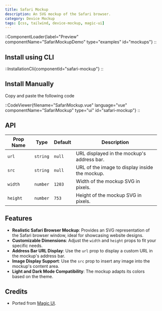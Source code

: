 ```yaml
---
title: Safari Mockup
description: An SVG mockup of the Safari browser.
category: Device Mockup
tags: [css, tailwind, device-mockup, magic-ui]
---
```


::ComponentLoader{label="Preview" componentName="SafariMockupDemo" type="examples" id="mockups"}
::

## Install using CLI

::InstallationCli{componentId="safari-mockup"}
::

## Install Manually

Copy and paste the following code

::CodeViewer{filename="SafariMockup.vue" language="vue" componentName="SafariMockup" type="ui" id="safari-mockup"}
::

## API

| Prop Name | Type     | Default | Description                                    |
| --------- | -------- | ------- | ---------------------------------------------- |
| `url`     | `string` | `null`  | URL displayed in the mockup's address bar.     |
| `src`     | `string` | `null`  | URL of the image to display inside the mockup. |
| `width`   | `number` | `1203`  | Width of the mockup SVG in pixels.             |
| `height`  | `number` | `753`   | Height of the mockup SVG in pixels.            |

## Features

- **Realistic Safari Browser Mockup**: Provides an SVG representation of the Safari browser window, ideal for showcasing website designs.
- **Customizable Dimensions**: Adjust the `width` and `height` props to fit your specific needs.
- **Address Bar URL Display**: Use the `url` prop to display a custom URL in the mockup's address bar.
- **Image Display Support**: Use the `src` prop to insert any image into the mockup's content area.
- **Light and Dark Mode Compatibility**: The mockup adapts its colors based on the theme.

## Credits

- Ported from [Magic UI](https://magicui.design/docs/components/safari).
